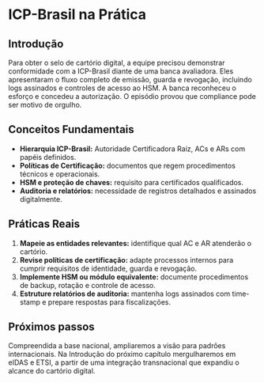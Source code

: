 # ICP-Brasil na Prática

## Introdução

Para obter o selo de cartório digital, a equipe precisou demonstrar conformidade com a ICP-Brasil diante de uma banca avaliadora. Eles apresentaram o fluxo completo de emissão, guarda e revogação, incluindo logs assinados e controles de acesso ao HSM. A banca reconheceu o esforço e concedeu a autorização. O episódio provou que compliance pode ser motivo de orgulho.

## Conceitos Fundamentais

- **Hierarquia ICP-Brasil:** Autoridade Certificadora Raiz, ACs e ARs com papéis definidos.
- **Políticas de Certificação:** documentos que regem procedimentos técnicos e operacionais.
- **HSM e proteção de chaves:** requisito para certificados qualificados.
- **Auditoria e relatórios:** necessidade de registros detalhados e assinados digitalmente.

## Práticas Reais

1. **Mapeie as entidades relevantes:** identifique qual AC e AR atenderão o cartório.
2. **Revise políticas de certificação:** adapte processos internos para cumprir requisitos de identidade, guarda e revogação.
3. **Implemente HSM ou módulo equivalente:** documente procedimentos de backup, rotação e controle de acesso.
4. **Estruture relatórios de auditoria:** mantenha logs assinados com time-stamp e prepare respostas para fiscalizações.

## Próximos passos

Compreendida a base nacional, ampliaremos a visão para padrões internacionais. Na Introdução do próximo capítulo mergulharemos em eIDAS e ETSI, a partir de uma integração transnacional que expandiu o alcance do cartório digital.
